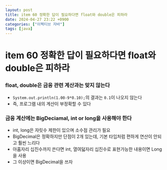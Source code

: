 ```yaml
---
layout: post
title: item 60 정확한 답이 필요하다면 float와 double은 피하라
date: 2024-04-27 23:22 +0900
categories: ["이펙티브 자바"]
tags: [java]
---
```


# item 60 정확한 답이 필요하다면 float와 double은 피하라

### float, double은 금융 관련 계산과는 맞지 않는다
- `System.out.println(1.00-9*0.10);`의 결과는 `0.1`이 나오지 않는다
- 즉, 프로그램 내의 계산이 부정확할 수 있다

### 금융 계산에는 BigDeciamal, int or long을 사용해야 한다
- int, long은 자릿수 제한이 있으며 소수점 관리가 필요
- BigDecimal은 정확하지만 단점이 2개 있는데, 기본 타입처럼 편하게 연산이 안되고 훨씬 느리다
- 아홉자리 십진수까지 쓴다면 int, 열여덟자리 십진수로 표현가능한 내용이면 Long을 사용
- 그 이상이면 BigDecimal을 쓰자

